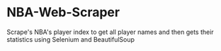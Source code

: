 # NBA-Web-Scraper
Scrape's NBA's player index to get all player names and then gets their statistics using Selenium and BeautifulSoup

